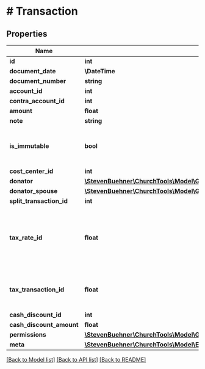 # # Transaction

## Properties

Name | Type | Description | Notes
------------ | ------------- | ------------- | -------------
**id** | **int** |  | [optional]
**document_date** | **\DateTime** |  | [optional]
**document_number** | **string** |  | [optional]
**account_id** | **int** |  | [optional]
**contra_account_id** | **int** |  | [optional]
**amount** | **float** | Value is in cent. | [optional]
**note** | **string** |  | [optional]
**is_immutable** | **bool** | If a transaction is immutable, no field can be change or deleted. | [optional]
**cost_center_id** | **int** |  | [optional]
**donator** | [**\StevenBuehner\ChurchTools\Model\GetAllGroupMembers200ResponseDataInnerPerson**](GetAllGroupMembers200ResponseDataInnerPerson.md) |  | [optional]
**donator_spouse** | [**\StevenBuehner\ChurchTools\Model\GetAllGroupMembers200ResponseDataInnerPerson**](GetAllGroupMembers200ResponseDataInnerPerson.md) |  | [optional]
**split_transaction_id** | **int** |  | [optional]
**tax_rate_id** | **float** | If a tax rate is set for the transaction, the corresponding tax transaction is returned in the field taxTransactionId. | [optional]
**tax_transaction_id** | **float** | Reference to the transaction which is a split booking for taxes. | [optional]
**cash_discount_id** | **int** |  | [optional]
**cash_discount_amount** | **float** | Value is in cent. | [optional]
**permissions** | [**\StevenBuehner\ChurchTools\Model\GetAllTransactions200ResponseDataInnerPermissions**](GetAllTransactions200ResponseDataInnerPermissions.md) |  | [optional]
**meta** | [**\StevenBuehner\ChurchTools\Model\EntityMetaData**](EntityMetaData.md) |  | [optional]

[[Back to Model list]](../../README.md#models) [[Back to API list]](../../README.md#endpoints) [[Back to README]](../../README.md)
